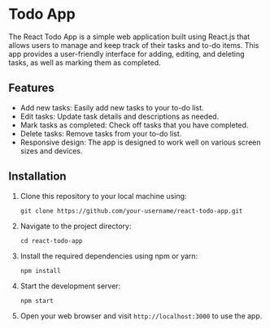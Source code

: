 # Todo App


The React Todo App is a simple web application built using React.js that allows users to manage and keep track of their tasks and to-do items. This app provides a user-friendly interface for adding, editing, and deleting tasks, as well as marking them as completed.

## Features

- Add new tasks: Easily add new tasks to your to-do list.
- Edit tasks: Update task details and descriptions as needed.
- Mark tasks as completed: Check off tasks that you have completed.
- Delete tasks: Remove tasks from your to-do list.
- Responsive design: The app is designed to work well on various screen sizes and devices.

## Installation

1. Clone this repository to your local machine using:

   ```
   git clone https://github.com/your-username/react-todo-app.git
   ```

2. Navigate to the project directory:

   ```
   cd react-todo-app
   ```

3. Install the required dependencies using npm or yarn:

   ```
   npm install
   ```

4. Start the development server:

   ```
   npm start
   ```

5. Open your web browser and visit `http://localhost:3000` to use the app.
